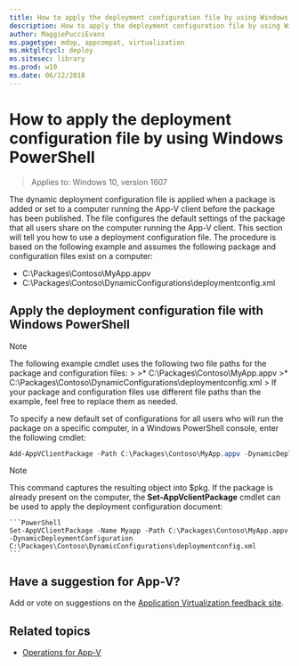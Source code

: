 ```yaml
---
title: How to apply the deployment configuration file by using Windows PowerShell (Windows 10)
description: How to apply the deployment configuration file by using Windows PowerShell for Windows 10.
author: MaggiePucciEvans
ms.pagetype: mdop, appcompat, virtualization
ms.mktglfcycl: deploy
ms.sitesec: library
ms.prod: w10
ms.date: 06/12/2018
---
```

# How to apply the deployment configuration file by using Windows PowerShell

>Applies to: Windows 10, version 1607

The dynamic deployment configuration file is applied when a package is added or set to a computer running the App-V client before the package has been published. The file configures the default settings of the package that all users share on the computer running the App-V client. This section will tell you how to use a deployment configuration file. The procedure is based on the following example and assumes the following package and configuration files exist on a computer:

* C:\\Packages\\Contoso\\MyApp.appv
* C:\\Packages\\Contoso\\DynamicConfigurations\\deploymentconfig.xml

## Apply the deployment configuration file with Windows PowerShell

>[!NOTE]
>The following example cmdlet uses the following two file paths for the package and configuration files:
    >
    >* C:\\Packages\\Contoso\\MyApp.appv
    >* C:\\Packages\\Contoso\\DynamicConfigurations\\deploymentconfig.xml
    >
>If your package and configuration files use different file paths than the example, feel free to replace them as needed.

To specify a new default set of configurations for all users who will run the package on a specific computer, in a Windows PowerShell console, enter the following cmdlet:

```PowerShell
Add-AppVClientPackage -Path C:\Packages\Contoso\MyApp.appv -DynamicDeploymentConfiguration C:\Packages\Contoso\DynamicConfigurations\deploymentconfig.xml
```

>[!NOTE]
>This command captures the resulting object into $pkg. If the package is already present on the computer, the **Set-AppVclientPackage** cmdlet can be used to apply the deployment configuration document:

    ```PowerShell
    Set-AppVClientPackage -Name Myapp -Path C:\Packages\Contoso\MyApp.appv -DynamicDeploymentConfiguration C:\Packages\Contoso\DynamicConfigurations\deploymentconfig.xml
    ```

## Have a suggestion for App-V?

Add or vote on suggestions on the [Application Virtualization feedback site](https://appv.uservoice.com/forums/280448-microsoft-application-virtualization).

## Related topics

* [Operations for App-V](appv-operations.md)
